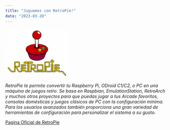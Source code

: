 ```yaml
---
title: "Juguemos con RetroPie!"
date: "2023-03-20"
---
```


![](../../images/logo-retropie.png)

_RetroPie te permite convertir tu Raspberry Pi, ODroid C1/C2, o PC en una máquina de juegos retro. Se basa en Raspbian, EmulationStation, RetroArch y muchos otros proyectos para que puedas jugar a tus Arcade favoritos, consolas domésticas y juegos clásicos de PC con la configuración mínima. Para los usuarios avanzados también proporciona una gran variedad de herramientas de configuración para personalizar el sistema a su gusto._

[Pagina Oficial de RetroPie](https://retropie.org.uk)

